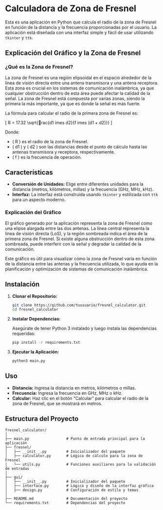 # Calculadora de Zona de Fresnel

Esta es una aplicación en Python que calcula el radio de la zona de Fresnel en función de la distancia y la frecuencia proporcionadas por el usuario. La aplicación está diseñada con una interfaz simple y fácil de usar utilizando `tkinter` y `ttk`.

## Explicación del Gráfico y la Zona de Fresnel

### ¿Qué es la Zona de Fresnel?

La zona de Fresnel es una región elipsoidal en el espacio alrededor de la línea de visión directa entre una antena transmisora y una antena receptora. Esta zona es crucial en los sistemas de comunicación inalámbrica, ya que cualquier obstrucción dentro de esta área puede afectar la calidad de la señal. La zona de Fresnel está compuesta por varias zonas, siendo la primera la más importante, ya que es donde la señal es más fuerte.

La fórmula para calcular el radio de la primera zona de Fresnel es:

\[ R = 17.32 \sqrt{rac{d1 imes d2}{f imes (d1 + d2)}} \]

Donde:

- \( R \) es el radio de la zona de Fresnel.
- \( d1 \) y \( d2 \) son las distancias desde el punto de cálculo hasta las antenas transmisora y receptora, respectivamente.
- \( f \) es la frecuencia de operación.

## Características

- **Conversión de Unidades:** Elige entre diferentes unidades para la distancia (metros, kilómetros, millas) y la frecuencia (GHz, MHz, kHz).
- **Interfaz:** La interfaz está construida usando `tkinter` y estilizada con `ttk` para un aspecto moderno.

### Explicación del Gráfico

El gráfico generado por la aplicación representa la zona de Fresnel como una elipse alargada entre las dos antenas. La línea central representa la línea de visión directa (LoS), y la región sombreada indica el área de la primera zona de Fresnel. Si existe alguna obstrucción dentro de esta zona sombreada, puede interferir con la señal y degradar la calidad de la comunicación.

Este gráfico es útil para visualizar cómo la zona de Fresnel varía en función de la distancia entre las antenas y la frecuencia utilizada, lo que ayuda en la planificación y optimización de sistemas de comunicación inalámbrica.

## Instalación

1. **Clonar el Repositorio:**

   ```bash
   git clone https://github.com/tuusuario/fresnel_calculator.git
   cd fresnel_calculator
   ```

2. **Instalar Dependencias:**

   Asegúrate de tener Python 3 instalado y luego instala las dependencias requeridas:

   ```bash
   pip install -r requirements.txt
   ```

3. **Ejecutar la Aplicación:**

   ```bash
   python3 main.py
   ```

## Uso

- **Distancia:** Ingresa la distancia en metros, kilómetros o millas.
- **Frecuencia:** Ingresa la frecuencia en GHz, MHz o kHz.
- **Calcular:** Haz clic en el botón "Calcular" para calcular el radio de la zona de Fresnel, que se mostrará en metros.

## Estructura del Proyecto

```plaintext
fresnel_calculator/
│
├── main.py                 # Punto de entrada principal para la aplicación
├── fresnel/
│   ├── __init__.py         # Inicializador del paquete
│   ├── calculator.py       # Lógica de cálculo para la zona de Fresnel
│   └── utils.py            # Funciones auxiliares para la validación de entradas
│
├── gui/
│   ├── __init__.py         # Inicializador del paquete
│   ├── interface.py        # Lógica y diseño de la interfaz gráfica
│   ├── design.py           # Configuración de estilo y temas
│
├── README.md               # Documentación del proyecto
└── requirements.txt        # Dependencias del proyecto
```
